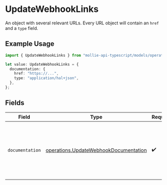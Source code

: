 # UpdateWebhookLinks

An object with several relevant URLs. Every URL object will contain an `href` and a `type` field.

## Example Usage

```typescript
import { UpdateWebhookLinks } from "mollie-api-typescript/models/operations";

let value: UpdateWebhookLinks = {
  documentation: {
    href: "https://...",
    type: "application/hal+json",
  },
};
```

## Fields

| Field                                                                                          | Type                                                                                           | Required                                                                                       | Description                                                                                    |
| ---------------------------------------------------------------------------------------------- | ---------------------------------------------------------------------------------------------- | ---------------------------------------------------------------------------------------------- | ---------------------------------------------------------------------------------------------- |
| `documentation`                                                                                | [operations.UpdateWebhookDocumentation](../../models/operations/updatewebhookdocumentation.md) | :heavy_check_mark:                                                                             | In v2 endpoints, URLs are commonly represented as objects with an `href` and `type` field.     |